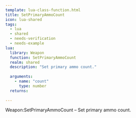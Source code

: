 ```yaml
---
template: lua-class-function.html
title: SetPrimaryAmmoCount
icon: lua-shared
tags:
  - lua
  - shared
  - needs-verification
  - needs-example
lua:
  library: Weapon
  function: SetPrimaryAmmoCount
  realm: shared
  description: "Set primary ammo count."
  
  arguments:
    - name: "count"
      type: number
  returns:
    
---
```


<div class="lua__search__keywords">
Weapon:SetPrimaryAmmoCount &#x2013; Set primary ammo count.
</div>
